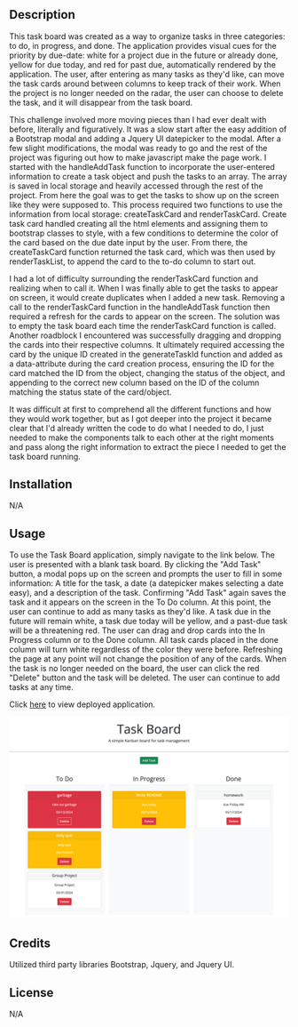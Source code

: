 # <Task-Board>

## Description

This task board was created as a way to organize tasks in three categories: to do, in progress, and done.  The application provides visual cues for the priority by due-date: white for a project due in the future or already done, yellow for due today, and red for past due, automatically rendered by the application.  The user, after entering as many tasks as they'd like, can move the task cards around between columns to keep track of their work.  When the project is no longer needed on the radar, the user can choose to delete the task, and it will disappear from the task board.

This challenge involved more moving pieces than I had ever dealt with before, literally and figuratively.  It was a slow start after the easy addition of a Bootstrap modal and adding a Jquery UI datepicker to the modal.  After a few slight modifications, the modal was ready to go and the rest of the project was figuring out how to make javascript make the page work.  I started with the handleAddTask function to incorporate the user-entered information to create a task object and push the tasks to an array.  The array is saved in local storage and heavily accessed through the rest of the project.  From here the goal was to get the tasks to show up on the screen like they were supposed to.  This process required two functions to use the information from local storage: createTaskCard and renderTaskCard.  Create task card handled creating all the html elements and assigning them to bootstrap classes to style, with a few conditions to determine the color of the card based on the due date input by the user.  From there, the createTaskCard function returned the task card, which was then used by renderTaskList, to append the card to the to-do column to start out.  

I had a lot of difficulty surrounding the renderTaskCard function and realizing when to call it.  When I was finally able to get the tasks to appear on screen, it would create duplicates when I added a new task.  Removing a call to the renderTaskCard function in the handleAddTask function then required a refresh for the cards to appear on the screen.  The solution was to empty the task board each time the renderTaskCard function is called.  Another roadblock I encountered was successfully dragging and dropping the cards into their respective columns.  It ultimately required accessing the card by the unique ID created in the generateTaskId function and added as a data-attribute during the card creation process, ensuring the ID for the card matched the ID from the object, changing the status of the object, and appending to the correct new column based on the ID of the column matching the status state of the card/object.  

It was difficult at first to comprehend all the different functions and how they would work together, but as I got deeper into the project it became clear that I'd already written the code to do what I needed to do, I just needed to make the components talk to each other at the right moments and pass along the right information to extract the piece I needed to get the task board running.  

## Installation

N/A

## Usage

To use the Task Board application, simply navigate to the link below.  The user is presented with a blank task board.  By clicking the "Add Task" button, a modal pops up on the screen and prompts the user to fill in some information:  A title for the task, a date (a datepicker makes selecting a date easy), and a description of the task.  Confirming "Add Task" again saves the task and it appears on the screen in the To Do column.  At this point, the user can continue to add as many tasks as they'd like.  A task due in the future will remain white, a task due today will be yellow, and a past-due task will be a threatening red.  The user can drag and drop cards into the In Progress column or to the Done column.  All task cards placed in the done column will turn white regardless of the color they were before.  Refreshing the page at any point will not change the position of any of the cards.  When the task is no longer needed on the board, the user can click the red "Delete" button and the task will be deleted. The user can continue to add tasks at any time.     

Click [here](https://lindsay-terry.github.io/task-board/) to view deployed application.

![Screenshot of application](./assets/images/taskboardscreenshot.png)

## Credits

Utilized third party libraries Bootstrap, Jquery, and Jquery UI.

## License

N/A

